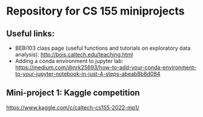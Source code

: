 # Repository for CS 155 miniprojects
## Useful links: 
 - BEBi103 class page (useful functions and tutorials on exploratory data analysis): http://bois.caltech.edu/teaching.html
 - Adding a conda environment to jupyter lab: https://medium.com/@nrk25693/how-to-add-your-conda-environment-to-your-jupyter-notebook-in-just-4-steps-abeab8b8d084

## Mini-project 1: Kaggle competition
  https://www.kaggle.com/c/caltech-cs155-2022-mp1/
  
